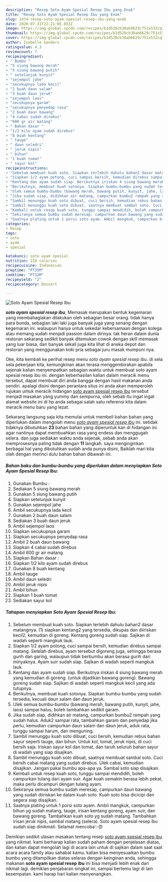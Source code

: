 ```yaml
---
description: "Resep Soto Ayam Spesial Resep Ibu yang Enak"
title: "Resep Soto Ayam Spesial Resep Ibu yang Enak"
slug: 1474-resep-soto-ayam-spesial-resep-ibu-yang-enak
date: 2020-07-31T22:21:05.853Z
image: https://img-global.cpcdn.com/recipes/b1d528cb38ab6629/751x532cq70/soto-ayam-spesial-resep-ibu-foto-resep-utama.jpg
thumbnail: https://img-global.cpcdn.com/recipes/b1d528cb38ab6629/751x532cq70/soto-ayam-spesial-resep-ibu-foto-resep-utama.jpg
cover: https://img-global.cpcdn.com/recipes/b1d528cb38ab6629/751x532cq70/soto-ayam-spesial-resep-ibu-foto-resep-utama.jpg
author: Isabelle Sanders
ratingvalue: 4.3
reviewcount: 7
recipeingredient:
- " Bumbu "
- "5 siung bawang merah"
- "5 siung bawang putih"
- " setelunjuk kunyit"
- "sejempol jahe"
- "secukupnya lada kecil"
- "2 buah daun salam"
- "3 buah daun jeruk"
- "sejempol laos"
- "secukupnya garam"
- "secukupnya penyedap rasa"
- "2 buah daun bawang"
- "4 cabai sudah direbus"
- "600 gr air matang"
- " Bahan dasar "
- "1/2 kilo ayam sudah direbus"
- "8 buah kentang"
- " tauge"
- " daun seledri"
- " jeruk nipis"
- " bihun"
- "1 buah tomat"
- " sayur kol"
recipeinstructions:
- "Sebelum membuat kuah soto. Siapkan terlebih dahulu bahan2 dasar matangnya. (1) siapkan kentang2 yang tersedia, dikupas dan diiriskan kecil2, kemudian di goreng. Kentang goreng sudah siap. Sajikan di wadah seperti mangkuk lauk."
- "Siapkan 1/2 ayam potong, cuci sampai bersih, kemudian direbus sampai matang. Setelah direbus, ayam tersebut digoreng juga, sehingga berasa gurih dan garing, walaupun tidak berbumbu akan berasa gurih dari minyaknya. Ayam suir sudah siap. Sajikan di wadah seperti mangkuk lauk."
- "Kentang dan ayam sudah siap. Berikutnya iriskan 4 siung bawang merah yang kemudian di goreng. (untuk dijadikan bawang goreng). Bawang goreng sudah siap. Sajikan di wadah seperti mangkuk kecil yang ada tutupnya."
- "Berikutnya, membuat kuah sotonya. Siapkan bumbu-bumbu yang sudah tersedia, kecuali daun salam dan daun jeruk."
- "Ulek semua bumbu-bumbu (bawang merah, bawang putih, kunyit, jahe, laos) sampai halus, boleh tambahkan sedikit garam."
- "Jika sudah siap, didihkan air matang, campurkan bumbu2 rempah yang sudah halus. Aduk2 sampai rata, tambahkan garam dan penyedap jika perlu, kemudian campurkan daun salam dan daun jeruk, aduk rata, tunggu sampai harum, dan menguning."
- "Sambil menunggu kuah soto dibuat, cuci bersih, kemudian rebus bahan sayur seperti tauge, dan bihun. Untuk kol, tomat, jeruk nipis, di cuci bersih saja. Iriskan sayur kol dan tomat, dan taruh seluruh bahan sayur di wadah yang siap disajikan."
- "Sambil menunggu kuah soto dibuat, saatnya membuat sambal soto. Cuci bersih cabai matang yang sudah direbus. Ulek cabai, kemudian disajikan. Jangan pakai bumbu apa-apa ya. Sambal soto siap disajikan."
- "Kembali untuk resep kuah soto, tunggu sampai mendidih, boleh campurkan tulang dari ayam suir. Agar kuah semakin berasa lebih pekat, maka perlu dicampuri dengan tulang ayam."
- "Sekiranya semua bumbu sudah meresap, campurkan daun bawang yang sudah diiriskan ke dalam kuah soto. Kuah soto bisa dicicipi dan segera siap disajikan."
- "Saatnya plating untuk 1 porsi soto ayam. Ambil mangkuk, campurkan bihun yg sudah matang, tauge, irisan kentang goreng, ayam suir, dan bawang goreng. Tambahkan kuah soto yg sudah matang. Tambahkan irisan jeruk nipis, sambal matang (selera). Soto ayam spesial resep ibu sudah siap dinikmati. Selamat mencoba✨😍"
categories:
- Resep
tags:
- soto
- ayam
- spesial

katakunci: soto ayam spesial 
nutrition: 210 calories
recipecuisine: Indonesian
preptime: "PT35M"
cooktime: "PT32M"
recipeyield: "2"
recipecategory: Dessert

---
```



![Soto Ayam Spesial Resep Ibu](https://img-global.cpcdn.com/recipes/b1d528cb38ab6629/751x532cq70/soto-ayam-spesial-resep-ibu-foto-resep-utama.jpg)

<b><i>soto ayam spesial resep ibu</i></b>, Memasak merupakan bentuk kegemaran yang membahagiakan dilakukan oleh sebagian besar orang. tidak hanya para bunda, sebagian laki laki juga banyak juga yang senang dengan kegemaran ini. walaupun hanya untuk sekedar kebersamaan dengan kolega atau memang sudah menjadi passion dalam dirinya. tak heran dalam dunia restoran sekarang sedikit banyak ditemukan cowok dengan skill memasak yang luar biasa, dan banyak sekali juga kita lihat di aneka depot dan restoran yang menggunakan koki pria sebagai juru masak mumpuni nya.

Oke, kita kembali ke perihal resep menu <i>soto ayam spesial resep ibu</i>. di sela sela pekerjaan kita, kemungkinan akan terasa menggembirakan apabila sejenak kalian menyempatkan sebagian waktu untuk membuat soto ayam spesial resep ibu ini. dengan keberhasilan kalian dalam meracik menu tersebut, dapat membuat diri anda bangga dengan hasil makanan anda sendiri. apalagi disini dengan perantara situs ini anda akan memperoleh rujukan untuk meracik hidangan <u>soto ayam spesial resep ibu</u> tersebut menjadi masakan yang yummy dan sempurna, oleh sebab itu ingat ingat alamat website ini di hp anda sebagai salah satu referensi kita dalam meracik menu baru yang lezat.




Sekarang langsung saja kita memulai untuk membeli bahan bahan yang diperlukan dalam mengolah menu <u><i>soto ayam spesial resep ibu</i></u> ini. setidak tidaknya dibutuhkan <b>23</b> bahan bahan yang diperuntuk kan di hidangan ini. agar nantinya dapat membuahkan rasa yang endess dan menggugah selera. dan juga sediakan waktu anda sejenak, sebab anda akan memprosesnya paling tidak dengan <b>11</b> langkah. saya menginginkan berbagai hal yang dibutuhkan sudah anda punya disini, Baiklah mari kita olah dengan merinci dulu bahan bahan dibawah ini.

<!--inarticleads1-->

##### Bahan baku dan bumbu-bumbu yang diperlukan dalam menyiapkan Soto Ayam Spesial Resep Ibu:

1. Gunakan  Bumbu :
1. Sediakan 5 siung bawang merah
1. Gunakan 5 siung bawang putih
1. Siapkan  setelunjuk kunyit
1. Gunakan sejempol jahe
1. Ambil secukupnya lada kecil
1. Gunakan 2 buah daun salam
1. Sediakan 3 buah daun jeruk
1. Ambil sejempol laos
1. Siapkan secukupnya garam
1. Siapkan secukupnya penyedap rasa
1. Ambil 2 buah daun bawang
1. Siapkan 4 cabai sudah direbus
1. Ambil 600 gr air matang
1. Siapkan  Bahan dasar :
1. Siapkan 1/2 kilo ayam sudah direbus
1. Gunakan 8 buah kentang
1. Ambil  tauge
1. Ambil  daun seledri
1. Ambil  jeruk nipis
1. Ambil  bihun
1. Siapkan 1 buah tomat
1. Sediakan  sayur kol




<!--inarticleads2-->

##### Tahapan menyiapkan Soto Ayam Spesial Resep Ibu:

1. Sebelum membuat kuah soto. Siapkan terlebih dahulu bahan2 dasar matangnya. (1) siapkan kentang2 yang tersedia, dikupas dan diiriskan kecil2, kemudian di goreng. Kentang goreng sudah siap. Sajikan di wadah seperti mangkuk lauk.
1. Siapkan 1/2 ayam potong, cuci sampai bersih, kemudian direbus sampai matang. Setelah direbus, ayam tersebut digoreng juga, sehingga berasa gurih dan garing, walaupun tidak berbumbu akan berasa gurih dari minyaknya. Ayam suir sudah siap. Sajikan di wadah seperti mangkuk lauk.
1. Kentang dan ayam sudah siap. Berikutnya iriskan 4 siung bawang merah yang kemudian di goreng. (untuk dijadikan bawang goreng). Bawang goreng sudah siap. Sajikan di wadah seperti mangkuk kecil yang ada tutupnya.
1. Berikutnya, membuat kuah sotonya. Siapkan bumbu-bumbu yang sudah tersedia, kecuali daun salam dan daun jeruk.
1. Ulek semua bumbu-bumbu (bawang merah, bawang putih, kunyit, jahe, laos) sampai halus, boleh tambahkan sedikit garam.
1. Jika sudah siap, didihkan air matang, campurkan bumbu2 rempah yang sudah halus. Aduk2 sampai rata, tambahkan garam dan penyedap jika perlu, kemudian campurkan daun salam dan daun jeruk, aduk rata, tunggu sampai harum, dan menguning.
1. Sambil menunggu kuah soto dibuat, cuci bersih, kemudian rebus bahan sayur seperti tauge, dan bihun. Untuk kol, tomat, jeruk nipis, di cuci bersih saja. Iriskan sayur kol dan tomat, dan taruh seluruh bahan sayur di wadah yang siap disajikan.
1. Sambil menunggu kuah soto dibuat, saatnya membuat sambal soto. Cuci bersih cabai matang yang sudah direbus. Ulek cabai, kemudian disajikan. Jangan pakai bumbu apa-apa ya. Sambal soto siap disajikan.
1. Kembali untuk resep kuah soto, tunggu sampai mendidih, boleh campurkan tulang dari ayam suir. Agar kuah semakin berasa lebih pekat, maka perlu dicampuri dengan tulang ayam.
1. Sekiranya semua bumbu sudah meresap, campurkan daun bawang yang sudah diiriskan ke dalam kuah soto. Kuah soto bisa dicicipi dan segera siap disajikan.
1. Saatnya plating untuk 1 porsi soto ayam. Ambil mangkuk, campurkan bihun yg sudah matang, tauge, irisan kentang goreng, ayam suir, dan bawang goreng. Tambahkan kuah soto yg sudah matang. Tambahkan irisan jeruk nipis, sambal matang (selera). Soto ayam spesial resep ibu sudah siap dinikmati. Selamat mencoba✨😍




Demikian sedikit ulasan masakan tentang resep <u>soto ayam spesial resep ibu</u> yang nikmat. kami berharap kalian sudah paham dengan penjelasan diatas, dan kalian dapat mengolah lagi di acara lain untuk di sajikan dalam saat saat acara acara family atau sahabat kamu. kalian bisa menyesuaikan bumbu bumbu yang ditampilkan diatas selaras dengan keinginan anda, sehingga makanan <b>soto ayam spesial resep ibu</b> ini bisa menjadi lebih enak dan nikmat lagi. demikian penjabaran singkat ini, sampai bertemu lagi di lain kesempatan. kami harap hari kalian menyenangkan.
